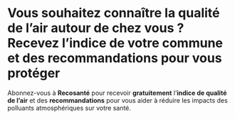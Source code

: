 # **Vous souhaitez connaître la qualité de l’air autour de chez vous ?**<br />Recevez l’indice de votre commune et des recommandations pour vous protéger

Abonnez-vous à **Recosanté** pour recevoir **gratuitement** l’**indice de qualité de l’air** et des **recommandations** pour vous aider à réduire les impacts des polluants atmosphériques sur votre santé.